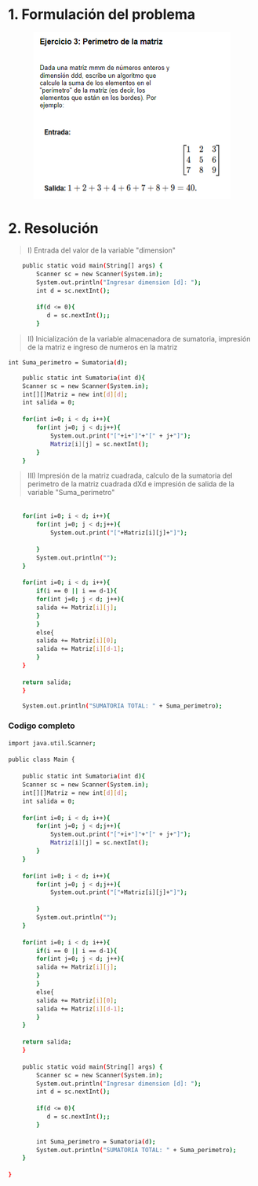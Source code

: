 # 1. Formulación del problema

<p align="center">
  <img src="image.png" alt="Imagen del ejercicio n°1" />
</p>

# 2. Resolución

> I) Entrada del valor de la variable "dimension"

```bash
    public static void main(String[] args) {
        Scanner sc = new Scanner(System.in);
        System.out.println("Ingresar dimension [d]: ");
        int d = sc.nextInt();
        
        if(d <= 0){
           d = sc.nextInt();;
        }
```
> II) Inicialización de la variable almacenadora de sumatoria, impresión de la matriz e ingreso de numeros en la matriz

```bash
int Suma_perimetro = Sumatoria(d);
```

```bash
    public static int Sumatoria(int d){
    Scanner sc = new Scanner(System.in);      
    int[][]Matriz = new int[d][d];
    int salida = 0;
    
    for(int i=0; i < d; i++){
        for(int j=0; j < d;j++){
            System.out.print("["+i+"]"+"[" + j+"]");
            Matriz[i][j] = sc.nextInt();           
        }
    } 
```

> III) Impresión de la matriz cuadrada, calculo de la sumatoria del perimetro de la matriz cuadrada dXd e impresión de salida de la variable "Suma_perimetro"

```bash

    for(int i=0; i < d; i++){
        for(int j=0; j < d;j++){
            System.out.print("["+Matriz[i][j]+"]");
           
        }
        System.out.println("");
    }

    for(int i=0; i < d; i++){
        if(i == 0 || i == d-1){
        for(int j=0; j < d; j++){
        salida += Matriz[i][j];    
        }
        }
        else{
        salida += Matriz[i][0];
        salida += Matriz[i][d-1];
        }
    }
    
    return salida;
    }
```

```bash
    System.out.println("SUMATORIA TOTAL: " + Suma_perimetro);
```

### Codigo completo

```bash
import java.util.Scanner;

public class Main {
    
    public static int Sumatoria(int d){
    Scanner sc = new Scanner(System.in);      
    int[][]Matriz = new int[d][d];
    int salida = 0;
    
    for(int i=0; i < d; i++){
        for(int j=0; j < d;j++){
            System.out.print("["+i+"]"+"[" + j+"]");
            Matriz[i][j] = sc.nextInt();           
        }
    }  
    
    for(int i=0; i < d; i++){
        for(int j=0; j < d;j++){
            System.out.print("["+Matriz[i][j]+"]");
           
        }
        System.out.println("");
    } 
    
    for(int i=0; i < d; i++){
        if(i == 0 || i == d-1){
        for(int j=0; j < d; j++){
        salida += Matriz[i][j];    
        }
        }
        else{
        salida += Matriz[i][0];
        salida += Matriz[i][d-1];
        }
    }
    
    return salida;
    }
   
    public static void main(String[] args) {
        Scanner sc = new Scanner(System.in);
        System.out.println("Ingresar dimension [d]: ");
        int d = sc.nextInt();
        
        if(d <= 0){
           d = sc.nextInt();;
        }

        int Suma_perimetro = Sumatoria(d);
        System.out.println("SUMATORIA TOTAL: " + Suma_perimetro);
    }
    
}
```
